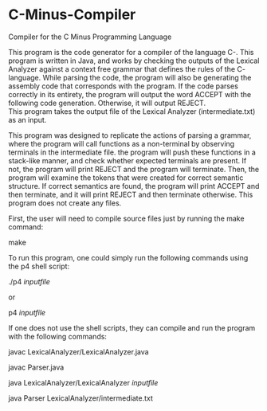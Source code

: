 # C-Minus-Compiler
Compiler for the C Minus Programming Language



This program is the code generator for a compiler of the language C-. This program 
is written in Java, and works by checking the outputs of the Lexical 
Analyzer against a context free grammar that defines the rules of the C- 
language. While parsing the code, the program will also be generating the assembly code 
that corresponds with the program. If the code parses correctly in its entirety, the program 
will output the word ACCEPT with the following code generation. Otherwise, it will output 
REJECT.  
This program takes the output file of the Lexical Analyzer (intermediate.txt) as an input.

This program was designed to replicate the actions of parsing a grammar, 
where the program will call functions as a non-terminal by observing 
terminals in the intermediate file. the program will push these functions 
in a stack-like manner, and check whether expected terminals are present. If 
not, the program will print REJECT and the program will terminate. Then, the program will examine
the tokens that were created for correct semantic structure. If correct semantics are found, the 
program will print ACCEPT and then terminate, and it will print REJECT and then terminate otherwise. 
This program does not create any files.

First, the user will need to compile source files just by running the make command:

make

To run this program, one could simply run the following commands using the 
p4 shell script:

./p4 *inputfile*

or

p4 *inputfile*

If one does not use the shell scripts, they can compile and run the program 
with the following commands:

javac LexicalAnalyzer/LexicalAnalyzer.java

javac Parser.java

java LexicalAnalyzer/LexicalAnalyzer *inputfile*

java Parser LexicalAnalyzer/intermediate.txt
